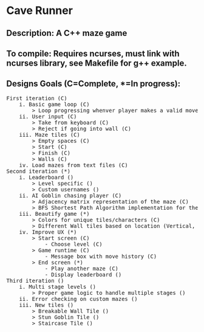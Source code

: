 # Cave Runner

## Description: A C++ maze game

## To compile: Requires ncurses, must link with ncurses library, see Makefile for g++ example.


## Designs Goals (C=Complete, *=In progress):
<pre>
First iteration (C)
    i. Basic game loop (C)
        > Loop progressing whenver player makes a valid move (C)
    ii. User input (C)
        > Take from keyboard (C)
        > Reject if going into wall (C)
    iii. Maze tiles (C)
        > Empty spaces (C)
        > Start (C)
        > Finish (C)
        > Walls (C)
    iv. Load mazes from text files (C)
Second iteration (*)
    i. Leaderboard ()
        > Level specific ()
        > Custom usernames ()
    ii. AI Goblin chasing player (C)
        > Adjacency matrix representation of the maze (C)
        > BFS Shortest Path Algorithm implementation for the Goblin's pathfinding (C)
    iii. Beautify game (*)
        > Colors for unique tiles/characters (C)
        > Different Wall tiles based on location (Vertical, Horizontal, Corner, etc.) ()
    iv. Improve UX (*)
        > Start screen (C)
            - Choose level (C)
        > Game runtime (C)
            - Message box with move history (C)
        > End screen (*)
            - Play another maze (C)
            - Display leaderboard ()
Third iteration ()
    i. Multi stage levels ()
        > Proper game logic to handle multiple stages ()
    ii. Error checking on custom mazes ()
    iii. New tiles ()
        > Breakable Wall Tile ()
        > Stun Goblin Tile ()
        > Staircase Tile ()
</pre>